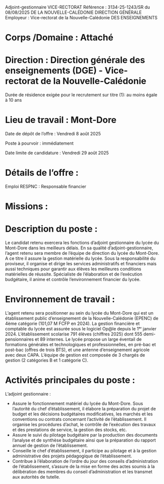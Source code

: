 
Adjoint-gestionnaire
VICE-RECTORAT
Référence : 3134-25-1243/SR du 08/08/2025                                            DE LA NOUVELLE-CALÉDONIE
DIRECTION GÉNÉRALE
Employeur : Vice-rectorat de la Nouvelle-Calédonie                                   DES ENSEIGNEMENTS

# Corps /Domaine : Attaché

# Direction : Direction générale des enseignements (DGE) - Vice-rectorat de la Nouvelle-Calédonie

Durée de résidence exigée pour le recrutement sur titre (1): au moins égale à 10 ans

# Lieu de travail : Mont-Dore

Date de dépôt de l’offre : Vendredi 8 août 2025

Poste à pourvoir : immédiatement

Date limite de candidature : Vendredi 29 août 2025

# Détails de l’offre :

Emploi RESPNC : Responsable financier

# Missions :

# Description du poste :

Le candidat retenu exercera les fonctions d’adjoint gestionnaire du lycée du Mont-Dore dans les meilleurs délais. En sa qualité d’adjoint-gestionnaire, l’agent retenu sera membre de l’équipe de direction du lycée du Mont-Dore. A ce titre il assure la gestion matérielle du lycée. Sous la responsabilité du proviseur, il organise et dirige les services administratifs et financiers mais aussi techniques pour garantir aux élèves les meilleures conditions matérielles de réussite. Spécialiste de l’élaboration et de l’exécution budgétaire, il anime et contrôle l’environnement financier du lycée.

# Environnement de travail :

L’agent retenu sera positionner au sein du lycée du Mont-Dore qui est un établissement public d’enseignement de la Nouvelle-Calédonie (EPENC) de 4ème catégorie (101,07 M FCFP en 2024). La gestion financière et comptable du lycée est assurée sous le logiciel Op@le depuis le 1ᵉʳ janvier 2024. L’établissement scolarise 791 élèves (chiffres 2025) dont 555 demi-pensionnaires et 89 internes. Le lycée propose un large éventail de formations générales et technologiques et professionnelles, en pré-bac et post-bac (offres de trois BTS), et une antenne d’enseignement agricole avec deux CAPA. L’équipe de gestion est composée de 3 chargés de gestion (2 catégories B et 1 catégorie C).

# Activités principales du poste :

L’adjoint gestionnaire :

- Assure le fonctionnement matériel du lycée du Mont-Dore. Sous l’autorité du chef d’établissement, il élabore la préparation du projet de budget et les décisions budgétaires modificatives, les marchés et les conventions ou contrats concernant l’activité de l’établissement. Il organise les procédures d’achat, le contrôle de l’exécution des travaux et des prestations de service, la gestion des stocks, etc.
- Assure le suivi du pilotage budgétaire par la production des documents l’analyse et de synthèse budgétaire ainsi que la préparation du rapport annuel de gestion de l’établissement.
- Conseille le chef d’établissement, il participe au pilotage et à la gestion administrative des projets pédagogique de l’établissement.
- Contribue à l’élaboration de l’ordre du jour des conseils d’administration de l’établissement, s’assure de la mise en forme des actes soumis à la délibération des membres du conseil d’administration et les transmet aux autorités de tutelle.


